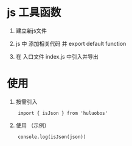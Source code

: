 
#  js 工具函数

   1. 建立新js文件 

   2. js 中 添加相关代码 并 export default function

   3. 在 入口文件 index.js 中引入并导出



  # 使用

   1. 按需引入

  ```
      import { isJson } from 'huluobos'
  ```

  2. 使用 （示例）

  ```
      console.log(isJson(json))
  ```


